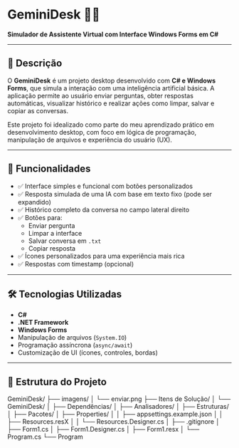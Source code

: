 # GeminiDesk 🧠💬

**Simulador de Assistente Virtual com Interface Windows Forms em C#**

---

## 📌 Descrição

O **GeminiDesk** é um projeto desktop desenvolvido com **C# e Windows Forms**, que simula a interação com uma inteligência artificial básica. A aplicação permite ao usuário enviar perguntas, obter respostas automáticas, visualizar histórico e realizar ações como limpar, salvar e copiar as conversas.

Este projeto foi idealizado como parte do meu aprendizado prático em desenvolvimento desktop, com foco em lógica de programação, manipulação de arquivos e experiência do usuário (UX).

---

## 🎯 Funcionalidades

- ✅ Interface simples e funcional com botões personalizados
- ✅ Resposta simulada de uma IA com base em texto fixo (pode ser expandido)
- ✅ Histórico completo da conversa no campo lateral direito
- ✅ Botões para:
  - Enviar pergunta
  - Limpar a interface
  - Salvar conversa em `.txt`
  - Copiar resposta
- ✅ Ícones personalizados para uma experiência mais rica
- ✅ Respostas com timestamp (opcional)

---

## 🛠️ Tecnologias Utilizadas

- **C#**
- **.NET Framework**
- **Windows Forms**
- Manipulação de arquivos (`System.IO`)
- Programação assíncrona (`async/await`)
- Customização de UI (ícones, controles, bordas)

---

## 📁 Estrutura do Projeto

GeminiDesk/
├── imagens/
│   └── enviar.png
├── Itens de Solução/
│   └── GeminiDesk/
│       ├── Dependências/
│       ├── Analisadores/
│       ├── Estruturas/
│       ├── Pacotes/
│       ├── Properties/
│       │   ├── appsettings.example.json
│       │   ├── Resources.resX
│       │   └── Resources.Designer.cs
│       ├── .gitignore
│       ├── Form1.cs
│       ├── Form1.Designer.cs
│       ├── Form1.resx
│       └── Program.cs
└── Program

